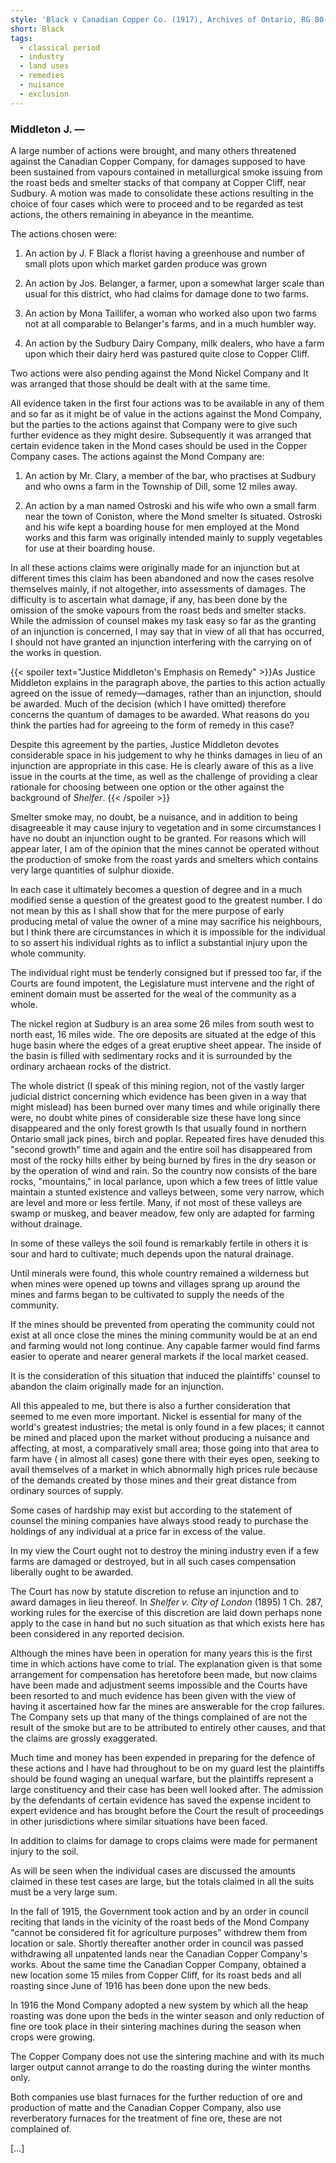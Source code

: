 ```yaml
---
style: 'Black v Canadian Copper Co. (1917), Archives of Ontario, RG 80-6-0-22'
short: Black
tags:
  - classical period
  - industry
  - land uses
  - remedies
  - nuisance
  - exclusion
---
```


### Middleton J. —

A large number of actions were brought, and many others threatened against the Canadian Copper Company, for damages supposed to have been sustained from vapours contained in metallurgical smoke issuing from the roast beds and smelter stacks of that company at Copper Cliff, near Sudbury. A motion was made to consolidate these actions resulting in the choice of four cases which were to proceed and to be regarded as test actions, the others remaining in abeyance in the meantime.

The actions chosen were:

1.	An action by J. F Black a florist having a greenhouse and number of small plots upon which market garden produce was grown

2. An action by Jos.  Belanger, a farmer, upon a somewhat larger scale than usual for this district, who had claims for damage done to two farms. 

3.	An action by Mona Taillifer, a woman who worked also upon two farms not at all comparable to Belanger's farms, and in a much humbler way. 

4. 	An action by the Sudbury Dairy Company, milk dealers, who have a farm upon which their dairy herd was pastured quite close to Copper Cliff.

Two actions were also pending against the Mond Nickel Company and It was arranged that those should be dealt with at the same time.

All evidence taken in the first four actions was to be available in any of them and so far as it might be of value in the actions against the Mond Company, but the parties to the actions against that Company were to give such further evidence as they might desire. Subsequently it was arranged that certain evidence taken in the Mond cases should be used in the Copper Company cases. The actions against the Mond Company are:

1. An action by Mr. Clary, a member of the bar, who practises at Sudbury and who owns a farm in the Township of Dill, some 12 miles away. 

2.  An action by a man named Ostroski and his wife who own a small farm near the town of Coniston, where the Mond smelter Is situated. Ostroski and his wife kept a boarding house for men employed at the Mond works and this farm was originally intended mainly to supply vegetables for use at their boarding house.

In all these actions claims were originally made for an injunction but at different times this claim has been abandoned and now the cases resolve themselves mainly, if not altogether, into assessments of damages. The difficulty is to ascertain what damage, if any, has been done by the omission of the smoke vapours from the roast beds and smelter stacks. While the admission of counsel makes my task easy so far as the granting of an injunction is concerned, I may say that in view of all that has occurred, I should not have granted an injunction interfering with the carrying on of the works in question.

{{< spoiler text="Justice Middleton's Emphasis on Remedy" >}}As Justice Middleton explains in the paragraph above, the parties to this action actually agreed on the issue of remedy—damages, rather than an injunction, should be awarded. Much of the decision (which I have omitted) therefore concerns the quantum of damages to be awarded. What reasons do you think the parties had for agreeing to the form of remedy in this case?

Despite this agreement by the parties, Justice Middleton devotes considerable space in his judgement to why he thinks damages in lieu of an injunction are appropriate in this case. He is clearly aware of this as a live issue in the courts at the time, as well as the challenge of providing a clear rationale for choosing between one option or the other against the background of *Shelfer*. {{< /spoiler >}}

Smelter smoke may, no doubt, be a nuisance, and in addition to being disagreeable it may cause injury to vegetation and in some circumstances I have no doubt an injunction ought to be granted. For reasons which will appear later, I am of the opinion that the mines cannot be operated without the production of smoke from the roast yards and smelters which contains very large quantities of sulphur dioxide.

In each case it ultimately becomes a question of degree and in a much modified sense a question of the greatest good to the greatest number. I do not mean by this as I shall show that for the mere purpose of early producing metal of value the owner of a mine may sacrifice his neighbours, but I think there are circumstances in which it is impossible for the individual to so assert his individual rights as to inflict a substantial injury upon the whole community.

The individual right must be tenderly consigned but if pressed too far, if the Courts are found impotent, the Legislature must intervene and the right of eminent domain must be asserted for the weal of the community as a whole.

The nickel region at Sudbury is an area some 26 miles from south west to north east, 16 miles wide. The ore deposits are situated at the edge of this huge basin where the edges of a great eruptive sheet appear. The inside of the basin is filled with sedimentary rocks and it is surrounded by the ordinary archaean rocks of the district.

The whole district (I speak of this mining region, not of the vastly larger judicial district concerning which evidence has been given in a way that might mislead) has been burned over many times and while originally there were, no doubt white pines of considerable size these have long since disappeared and the only forest growth Is that usually found in northern Ontario small jack pines, birch and poplar. Repeated fires have denuded this "second growth" time and again and the entire soil has disappeared from most of the rocky hills either by being burned by fires in the dry season or by the operation of wind and rain. So the country now consists of the bare rocks, "mountains," in local parlance, upon which a few trees of little value maintain a stunted existence and valleys between, some very narrow, which are level and more or less fertile. Many, if not most of these valleys are swamp or muskeg, and beaver meadow, few only are adapted for farming without drainage.

In some of these valleys the soil found is remarkably fertile in others it is sour and hard to cultivate; much depends upon the natural drainage.

Until minerals were found, this whole country remained a wilderness but when mines were opened up towns and  villages sprang up around the mines and farms began to be cultivated to supply the needs of the community.

If the mines should be prevented from operating the community could not exist at all once close the mines the mining community would be at an end and farming would not long continue. Any capable farmer would find farms easier to operate and nearer general markets if the local market ceased.

It is the consideration of this situation that induced the plaintiffs' counsel to abandon the claim originally made for an injunction.

All this appealed to me, but there is also a further consideration that seemed to me even more important. Nickel is essential for many of the world's greatest industries; the metal is only found in a few places; it cannot be mined and placed upon the market without producing a nuisance and affecting, at most, a comparatively small area; those going into that area to farm have ( in almost all cases) gone there with their eyes open, seeking to avail themselves of a market in which abnormally high prices rule because of the demands created by those mines and their great distance from ordinary sources of supply.

Some cases of hardship may exist but according to the statement of counsel the mining companies have always stood ready to purchase the holdings of any individual at a price far in excess of the value.

In my view the Court ought not to destroy the mining industry even if a few farms are damaged or destroyed, but in all such cases compensation liberally ought to be awarded.

The Court has now by statute discretion to refuse an injunction and to award damages in lieu thereof. In *Shelfer  v. City of London* (1895) 1 Ch. 287, working rules for the exercise of this discretion are laid down perhaps none apply to the case in hand but no such situation as that which exists here has been considered in any reported decision.

Although the mines have been in operation for many years this is the first time in which actions have come to trial. The explanation given is that some arrangement for compensation has heretofore been made, but now claims have been made and adjustment seems impossible and the Courts have been resorted to and much evidence has been given with the view of having it ascertained how far the mines are answerable for the crop failures. The Company sets up that many of the things complained of are not the result of the smoke but are to be attributed to entirely other causes, and that the claims are grossly exaggerated.

Much time and money has been expended in preparing for the defence of these actions and I have had throughout to be on my guard lest the plaintiffs should be found waging an unequal warfare, but the plaintiffs represent a large constituency and their case has been well looked after. The admission by the defendants of certain evidence has saved the expense incident to expert evidence and has brought before the Court the result of proceedings in other jurisdictions where similar situations have been faced.

In addition to claims for damage to crops claims were made for permanent injury to the soil.

As will be seen when the individual cases are discussed the amounts claimed in these test cases are large, but the totals claimed in all the suits must be a very large sum.

In the fall of 1915, the Government took action and by an order in council reciting that lands in the vicinity of the roast beds of the Mond Company "cannot be considered fit for agriculture purposes" withdrew them from location or sale. Shortly thereafter another order in council was passed withdrawing all unpatented lands near the Canadian Copper Company's works. About the same time the Canadian Copper Company, obtained a new location some 15 miles from Copper Cliff, for its roast beds and all roasting since June of 1916 has been done upon the new beds.

In 1916 the Mond Company adopted a new system by which all the heap roasting was done upon the beds in the winter season and only reduction of fine ore took place in their sintering machines during the season when crops were growing.

The Copper Company does not use the sintering machine and with its much larger output cannot arrange to do the roasting during the winter months only.

Both companies use blast furnaces for the further reduction of ore and production of matte and the Canadian Copper Company, also use reverberatory furnaces for the treatment of fine ore, these are not complained of.

[…]
